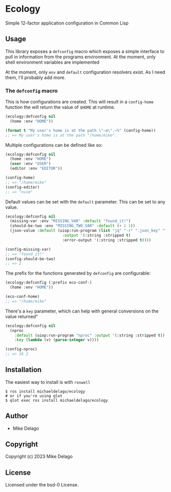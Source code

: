 # Ecology

Simple 12-factor application configuration in Common Lisp

## Usage

This library exposes a `defconfig` macro which exposes a simple interface to pull in information from the programs environment. At the moment, only shell environment variables are implemented

At the moment, only `env` and `default` configuration resolvers exist. As I need them, I'll probably add more.

### The `defconfig` macro

This is how configurations are created. This will result in a `config-home` function the will return the value of `$HOME` at runtime.

```lisp
(ecology:defconfig nil
  (home :env "HOME"))

(format t "My user's home is at the path \"~a\".~%" (config-home))
;; => My user's home is at the path "/home/mike".
```

Multiple configurations can be defined like so:

```lisp
(ecology:defconfig nil
  (home :env "HOME")
  (user :env "USER")
  (editor :env "EDITOR"))

(config-home)
;; => "/home/mike"
(config-editor)
;; => "nvim"
```

Default values can be set with the `default` parameter. This can be set to any value.

```lisp
(ecology:defconfig nil
  (missing-var :env "MISSING_VAR" :default "found_it!")
  (should-be-two :env "MISSING_TWO_VAR" :default (+ 1 1))
  (json-value :default (uiop:run-program (list "jq" "-r" ".json_key" "foo.json")
                         :output '(:string :stripped t)
                         :error-output '(:string :stripped t))))

(config-missing-var)
;; => "found_it!"
(config-should-be-two)
;; => 2
```

The prefix for the functions generated by `defconfig` are configurable:

```lisp
(ecology:defconfig (:prefix eco-conf-)
  (home :env "HOME"))

(eco-conf-home)
;; => "/home/mike"
```

There's a `key` parameter, which can help with general conversions on the value returned"

```lisp
(ecology:defconfig nil
  (nproc
    :default (uiop:run-program "nproc" :output '(:string :stripped t))
    :key (lambda (v) (parse-integer v))))

(config-nproc)
;; => 16 2
```

## Installation

The easiest way to install is with `roswell`

```console
$ ros install michaeldelago/ecology
# or if you're using qlot
$ qlot exec ros install michaeldelago/ecology
```

## Author

* Mike Delago

## Copyright

Copyright (c) 2023 Mike Delago

## License

Licensed under the bsd-0 License.
